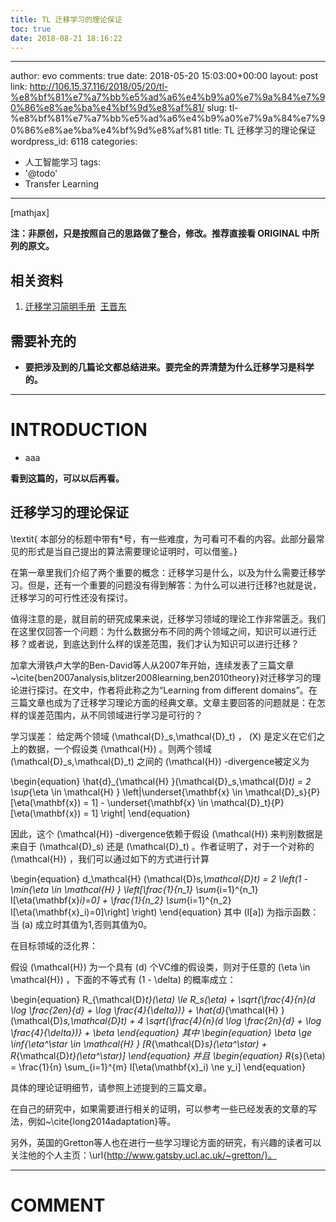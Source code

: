 ```yaml
---
title: TL 迁移学习的理论保证
toc: true
date: 2018-08-21 18:16:22
---
```

---
author: evo
comments: true
date: 2018-05-20 15:03:00+00:00
layout: post
link: http://106.15.37.116/2018/05/20/tl-%e8%bf%81%e7%a7%bb%e5%ad%a6%e4%b9%a0%e7%9a%84%e7%90%86%e8%ae%ba%e4%bf%9d%e8%af%81/
slug: tl-%e8%bf%81%e7%a7%bb%e5%ad%a6%e4%b9%a0%e7%9a%84%e7%90%86%e8%ae%ba%e4%bf%9d%e8%af%81
title: TL 迁移学习的理论保证
wordpress_id: 6118
categories:
- 人工智能学习
tags:
- '@todo'
- Transfer Learning
---

<!-- more -->

[mathjax]

**注：非原创，只是按照自己的思路做了整合，修改。推荐直接看 ORIGINAL 中所列的原文。**


## 相关资料





 	
  1. [迁移学习简明手册](https://github.com/jindongwang/transferlearning-tutorial)  [王晋东](https://zhuanlan.zhihu.com/p/35352154)




## 需要补充的





 	
  * **要把涉及到的几篇论文都总结进来。要完全的弄清楚为什么迁移学习是科学的。**





* * *





# INTRODUCTION





 	
  * aaa




**看到这篇的，可以以后再看。**




## 迁移学习的理论保证


\textit{
本部分的标题中带有*号，有一些难度，为可看可不看的内容。此部分最常见的形式是当自己提出的算法需要理论证明时，可以借鉴。}

在第一章里我们介绍了两个重要的概念：迁移学习是什么，以及为什么需要迁移学习。但是，还有一个重要的问题没有得到解答：为什么可以进行迁移?也就是说，迁移学习的可行性还没有探讨。

值得注意的是，就目前的研究成果来说，迁移学习领域的理论工作非常匮乏。我们在这里仅回答一个问题：为什么数据分布不同的两个领域之间，知识可以进行迁移？或者说，到底达到什么样的误差范围，我们才认为知识可以进行迁移？

加拿大滑铁卢大学的Ben-David等人从2007年开始，连续发表了三篇文章~\cite{ben2007analysis,blitzer2008learning,ben2010theory}对迁移学习的理论进行探讨。在文中，作者将此称之为“Learning from different domains”。在三篇文章也成为了迁移学习理论方面的经典文章。文章主要回答的问题就是：在怎样的误差范围内，从不同领域进行学习是可行的？

学习误差： 给定两个领域 \(\mathcal{D}_s,\mathcal{D}_t\) ， \(X\) 是定义在它们之上的数据，一个假设类 \(\mathcal{H}\) 。则两个领域 \(\mathcal{D}_s,\mathcal{D}_t\) 之间的 \(\mathcal{H}\) -divergence被定义为

\begin{equation}
\hat{d}_{\mathcal{H} }(\mathcal{D}_s,\mathcal{D}_t) = 2 \sup_{\eta \in \mathcal{H} } \left|\underset{\mathbf{x} \in \mathcal{D}_s}{P}[\eta(\mathbf{x}) = 1] - \underset{\mathbf{x} \in \mathcal{D}_t}{P}[\eta(\mathbf{x}) = 1] \right|
\end{equation}

因此，这个 \(\mathcal{H}\) -divergence依赖于假设 \(\mathcal{H}\) 来判别数据是来自于 \(\mathcal{D}_s\) 还是 \(\mathcal{D}_t\) 。作者证明了，对于一个对称的 \(\mathcal{H}\) ，我们可以通过如下的方式进行计算

\begin{equation}
d_\mathcal{H} (\mathcal{D}_s,\mathcal{D}_t) = 2 \left(1 - \min_{\eta \in \mathcal{H} } \left[\frac{1}{n_1} \sum_{i=1}^{n_1} I[\eta(\mathbf{x}_i)=0] + \frac{1}{n_2} \sum_{i=1}^{n_2} I[\eta(\mathbf{x}_i)=0]\right] \right)
\end{equation}
其中 \(I[a]\) 为指示函数：当 \(a\) 成立时其值为1,否则其值为0。

在目标领域的泛化界：

假设 \(\mathcal{H}\) 为一个具有 \(d\) 个VC维的假设类，则对于任意的 \(\eta \in \mathcal{H}\) ，下面的不等式有 \(1 - \delta\) 的概率成立：

\begin{equation}
R_{\mathcal{D}_t}(\eta) \le R_s(\eta) + \sqrt{\frac{4}{n}(d \log \frac{2en}{d} + \log \frac{4}{\delta})} + \hat{d}_{\mathcal{H} }(\mathcal{D}_s,\mathcal{D}_t) + 4 \sqrt{\frac{4}{n}(d \log \frac{2n}{d} + \log \frac{4}{\delta})} + \beta
\end{equation}
其中
\begin{equation}
\beta \ge \inf_{\eta^\star \in \mathcal{H} } [R_{\mathcal{D}_s}(\eta^\star) + R_{\mathcal{D}_t}(\eta^\star)]
\end{equation}
并且
\begin{equation}
R_{s}(\eta) = \frac{1}{n} \sum_{i=1}^{m} I[\eta(\mathbf{x}_i) \ne y_i]
\end{equation}

具体的理论证明细节，请参照上述提到的三篇文章。

在自己的研究中，如果需要进行相关的证明，可以参考一些已经发表的文章的写法，例如~\cite{long2014adaptation}等。

另外，英国的Gretton等人也在进行一些学习理论方面的研究，有兴趣的读者可以关注他的个人主页：\url{http://www.gatsby.ucl.ac.uk/~gretton/}。























* * *





# COMMENT



